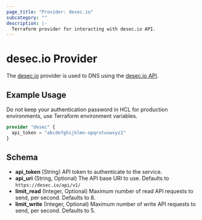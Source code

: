 ```yaml
---
page_title: "Provider: desec.io"
subcategory: ""
description: |-
  Terraform provider for interacting with desec.io API.
---
```


# desec.io Provider

The [desec.io](https://desec.io) provider is used to DNS using the [desec.io API](https://desec.readthedocs.io/en/latest/index.html).

## Example Usage

Do not keep your authentication password in HCL for production environments, use Terraform environment variables.

```terraform
provider "desec" {
  api_token = "abcdefghijklmn-opqrstuvwxyz1"
}
```

## Schema

- **api_token** (String) API token to authenticate to the service.
- **api_uri** (String, Optional) The API base URI to use. Defaults to `https://desec.io/api/v1/`
- **limit_read** (Integer, Optional) Maximum number of read API requests to send, per second. Defaults to 8.
- **limit_write** (Integer, Optional) Maximum number of write API requests to send, per second. Defaults to 5.

